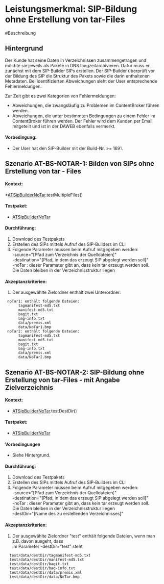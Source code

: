 # Leistungsmerkmal: SIP-Bildung ohne Erstellung von tar-Files

#Beschreibung

## Hintergrund

Der Kunde hat seine Daten in Verzeichnissen zusammengetragen und möchte sie jeweils als Pakete in DNS langzeitarchivieren.
Dafür muss er zunächst mit dem SIP-Builder SIPs erstellen.
Der SIP-Builder überprüft vor der Bildung des SIP die Struktur des Pakets sowie die darin enthaltenen Metadaten. Bei identifizierten Abweichungen sieht der User entsprechende Fehlermeldungen.

Zur Zeit gibt es zwei Kategorien von Fehlermeldungen:
* Abweichungen, die zwangsläufig zu Problemen im ContentBroker führen werden.
* Abweichungen, die unter bestimmten Bedingungen zu einem Fehler im ContentBroker führen werden. Der Fehler wird dem Kunden per Email mitgeteilt und ist in der DAWEB ebenfalls vermerkt.

#### Vorbedingung:

* Der User hat den SIP-Builder mit der Build-Nr. >= 1691.

## Szenario AT-BS-NOTAR-1: Bilden von SIPs ohne Erstellung von tar - Files

#### Kontext:

*[ATSipBuilderNoTar](../test/java/de/uzk/hki/da/at/ATSipBuilderNoTar.java).testMultipleFiles()

#### Testpaket:   

* [ATSipBuilderNoTar](../test/resources/at/ATSipBuilderNoTar/ATSipBuilderNoTarMultiple)

#### Durchführung:

1. Download des Testpakets
1. Erstellen des SIPs mittels Aufruf des SIP-Builders im CLI
1. Folgende Parameter müssen beim Aufruf mitgegeben werden:  
	-source="[Pfad zum Verzeichnis der Quelldateien]"  
    -destination="[Pfad, in dem das erzeugt SIP abgelegt werden soll]"  
 	-noTar : dieser Paramater gibt an, dass kein tar erzeugt werden soll.  
 	         Die Daten bleiben in der Verzeichnisstruktur liegen 

#### Akzeptanzkriterien:

1. Der ausgewählte Zielordner enthält zwei Unterordner:  
```  
 noTar1: enthält folgende Dateien:   
      tagmanifest-md5.txt   
      manifest-md5.txt  
      bagit.txt  
      bag-info.txt  
      data/premis.xml  
      data/NoTar1.bmp    
 noTar2: enthält folgende Dateien:     
      tagmanifest-md5.txt   
      manifest-md5.txt  
      bagit.txt  
      bag-info.txt  
      data/premis.xml  
      data/NoTar2.bmp   
``` 

## Szenario AT-BS-NOTAR-2: SIP-Bildung ohne Erstellung von tar-Files - mit Angabe Zielverzeichnis

#### Kontext:

* [ATSipBuilderNoTar](../test/java/de/uzk/hki/da/at/ATSipBuilderNoTar.java).testDestDir()

#### Testpaket:   

* [ATSipBuilderNoTar](../test/resources/at/ATSipBuilderNoTar/ATSipBuilderNoTarDestDir)

#### Vorbedingungen

* Siehe Hintergrund.

#### Durchführung:

1. Download des Testpakets
1. Erstellen des SIPs mittels Aufruf des SIP-Builders im CLI
1. Folgende Parameter müssen beim Aufruf mitgegeben werden:  
	-source="[Pfad zum Verzeichnis der Quelldateien]"  
    -destination="[Pfad, in dem das erzeugt SIP abgelegt werden soll]"  
 	-noTar : dieser Paramater gibt an, dass kein tar erzeugt werden soll.  
 	         Die Daten bleiben in der Verzeichnisstruktur liegen  
 	-destDir="[Name des zu erstellenden Verzeichnisses]"

#### Akzeptanzkriterien:

1.  Der ausgewählte Zielordner "test" enthält folgende Dateien, wenn man z.B. davon ausgeht, dass  
    im Parameter -destDir="test" steht
```  
  test/data/destDir/tagmanifest-md5.txt   
  test/data/destDir/manifest-md5.txt  
  test/data/destDir/bagit.txt  
  test/data/destDir/bag-info.txt  
  test/data/destDir/data/premis.xml  
  test/data/destDir/data/NoTar.bmp 
``` 

